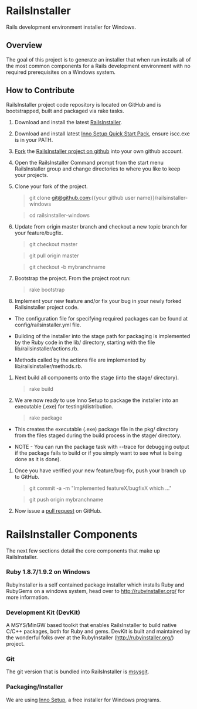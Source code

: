 # RailsInstaller

Rails development environment installer for Windows.

## Overview

The goal of this project is to generate an installer that when run installs all
of the most common components for a Rails development environment with no
required prerequisites on a Windows system.

## How to Contribute

RailsInstaller project code repository is located on GitHub and is bootstrapped,
built and packaged via rake tasks.

1. Download and install the latest
   [RailsInstaller](http://railsinstaller.org/).

1. Download and install latest
   [Inno Setup Quick Start Pack](http://www.jrsoftware.org/isdl.php#qsp),
   ensure iscc.exe is in your PATH.

1. [Fork](http://help.github.com/fork-a-repo/)
   the [RailsInstaller project on github](https://github.com/railsinstaller/railsinstaller-windows.git)
   into your own github account.

1. Open the RailsInstaller Command prompt from the start menu RailsInstaller
   group and change directories to where you like to keep your projects.

1. Clone your fork of the project.

    > git clone git@github.com:{{your github user name}}/railsinstaller-windows

    > cd railsinstaller-windows

1. Update from origin master branch and checkout a new topic branch for
   your feature/bugfix.

    > git checkout master

    > git pull origin master

    > git checkout -b mybranchname

1. Bootstrap the project. From the project root run:

    > rake bootstrap

1. Implement your new feature and/or fix your bug in your newly forked Railsinstaller project code.

* The configuration file for specifying required packages can be found at
   config/railsinstaller.yml file.

* Building of the installer into the stage path for packaging is implemented by the Ruby
		 code in the lib/ directory, starting with the file lib/railsinstaller/actions.rb.

* Methods called by the actions file are implemented by lib/railsinstaller/methods.rb.

1. Next build all components onto the stage (into the stage/ directory).

    > rake build

1. We are now ready to use Inno Setup to package the installer into an executable (.exe) for testing/distribution.

    > rake package

* This creates the executable (.exe) package file in the pkg/ directory from the files staged
			during the build process in the stage/ directory.
			
* NOTE - You can run the package task with --trace for debugging output if the package
			fails to build or if you simply want to see what is being done as it is done).

1. Once you have verified your new feature/bug-fix, push your branch up to GitHub.

    > git commit -a -m "Implemented featureX/bugfixX which <description>..."

    > git push origin mybranchname

1. Now issue a [pull request](http://help.github.com/pull-requests/) on GitHub.

# RailsInstaller Components

The next few sections detail the core components that make up RailsInstaller.

### Ruby 1.8.7/1.9.2 on Windows

RubyInstaller is a self contained package installer which installs Ruby and
RubyGems on a windows system, head over to http://rubyinstaller.org/ for more
information.

### Development Kit (DevKit)

A MSYS/MinGW based toolkit that enables RailsInstaller to build native C/C++
packages, both for Ruby and gems. DevKit is built and maintained by the
wonderful folks over at the RubyInstaller (http://rubyinstaller.org/) project.

### Git

The git version that is bundled into RailsInstaller is
[msysgit](http://code.google.com/p/msysgit/).

### Packaging/Installer

We are using [Inno Setup](http://www.jrsoftware.org/isinfo.php "Inno Setup"),
a free installer for Windows programs.